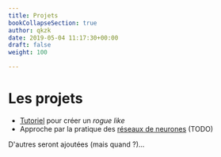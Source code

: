 ```yaml
---
title: Projets
bookCollapseSection: true
author: qkzk
date: 2019-05-04 11:17:30+00:00
draft: false
weight: 100

---
```


# Les projets

* [Tutoriel](roguetuto) pour créer un _rogue like_
* Approche par la pratique des [réseaux de neurones](nn) (TODO)

D'autres seront ajoutées (mais quand ?)...
